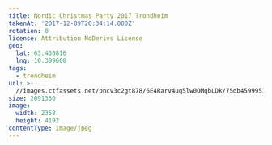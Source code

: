 ```yaml
---
title: Nordic Christmas Party 2017 Trondheim
takenAt: '2017-12-09T20:34:14.000Z'
rotation: 0
license: Attribution-NoDerivs License
geo:
  lat: 63.430816
  lng: 10.399608
tags:
  - trondheim
url: >-
  //images.ctfassets.net/bncv3c2gt878/6E4Rarv4uq5lw0OMqbLDk/75db4599951b3a391a291a05f70fee16/nordic-christmas-party-2017-trondheim_25089213308_o
size: 2091330
image:
  width: 2358
  height: 4192
contentType: image/jpeg
---
```


